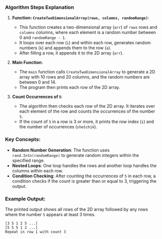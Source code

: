### **Algorithm Steps Explanation**

1. **Function: `CreateTwoDimensionalArray(rows, columns, randomRange)`**:
   - This function creates a two-dimensional array (`arr`) of `rows` rows and `columns` columns, where each element is a random number between 0 and `randomRange - 1`.
   - It loops over each row (`i`) and within each row, generates random numbers (`k`) and appends them to the row (`a`).
   - After filling a row, it appends it to the 2D array (`arr`).

2. **Main Function**:
   - The `main` function calls `CreateTwoDimensionalArray` to generate a 2D array with 10 rows and 20 columns, and the random numbers are between 0 and 14.
   - The program then prints each row of the 2D array.

3. **Count Occurrences of `5`**:
   - The algorithm then checks each row of the 2D array. It iterates over each element of the row and counts the occurrences of the number `5`.
   - If the count of `5` in a row is 3 or more, it prints the row index (`i`) and the number of occurrences (`shetchik`).

### **Key Concepts**:
- **Random Number Generation**: The function uses `rand.Intn(randomRange)` to generate random integers within the specified range.
- **Nested Loops**: One loop handles the rows and another loop handles the columns within each row.
- **Condition Checking**: After counting the occurrences of `5` in each row, a condition checks if the count is greater than or equal to 3, triggering the output.

### **Example Output**:
The printed output shows all rows of the 2D array followed by any rows where the number `5` appears at least 3 times.

```
[3 5 1 2 5 ...]
[5 5 5 1 2 ...]
Repeat in row 1 with count 3
```